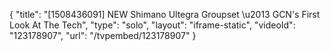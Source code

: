 {
    "title": "[1508436091] NEW Shimano Ultegra Groupset \u2013 GCN's First Look At The Tech",
    "type": "solo",
    "layout": "iframe-static",
    "videoId": "123178907",
    "url": "\/tvpembed\/123178907"
}